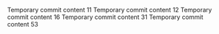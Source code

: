 Temporary commit content 11
Temporary commit content 12
Temporary commit content 16
Temporary commit content 31
Temporary commit content 53
